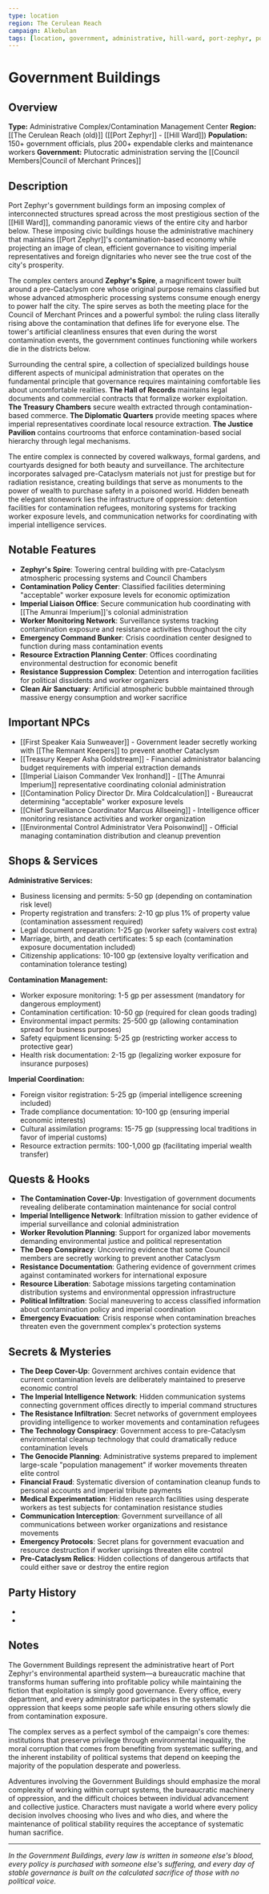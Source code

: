 ```yaml
---
type: location
region: The Cerulean Reach
campaign: Alkebulan
tags: [location, government, administrative, hill-ward, port-zephyr, political, civic]
---
```


# Government Buildings

## Overview
**Type:** Administrative Complex/Contamination Management Center
**Region:** [[The Cerulean Reach (old)]] ([[Port Zephyr]] - [[Hill Ward]])
**Population:** 150+ government officials, plus 200+ expendable clerks and maintenance workers
**Government:** Plutocratic administration serving the [[Council Members|Council of Merchant Princes]]

## Description

Port Zephyr's government buildings form an imposing complex of interconnected structures spread across the most prestigious section of the [[Hill Ward]], commanding panoramic views of the entire city and harbor below. These imposing civic buildings house the administrative machinery that maintains [[Port Zephyr]]'s contamination-based economy while projecting an image of clean, efficient governance to visiting imperial representatives and foreign dignitaries who never see the true cost of the city's prosperity.

The complex centers around **Zephyr's Spire**, a magnificent tower built around a pre-Cataclysm core whose original purpose remains classified but whose advanced atmospheric processing systems consume enough energy to power half the city. The spire serves as both the meeting place for the Council of Merchant Princes and a powerful symbol: the ruling class literally rising above the contamination that defines life for everyone else. The tower's artificial cleanliness ensures that even during the worst contamination events, the government continues functioning while workers die in the districts below.

Surrounding the central spire, a collection of specialized buildings house different aspects of municipal administration that operates on the fundamental principle that governance requires maintaining comfortable lies about uncomfortable realities. **The Hall of Records** maintains legal documents and commercial contracts that formalize worker exploitation. **The Treasury Chambers** secure wealth extracted through contamination-based commerce. **The Diplomatic Quarters** provide meeting spaces where imperial representatives coordinate local resource extraction. **The Justice Pavilion** contains courtrooms that enforce contamination-based social hierarchy through legal mechanisms.

The entire complex is connected by covered walkways, formal gardens, and courtyards designed for both beauty and surveillance. The architecture incorporates salvaged pre-Cataclysm materials not just for prestige but for radiation resistance, creating buildings that serve as monuments to the power of wealth to purchase safety in a poisoned world. Hidden beneath the elegant stonework lies the infrastructure of oppression: detention facilities for contamination refugees, monitoring systems for tracking worker exposure levels, and communication networks for coordinating with imperial intelligence services.

## Notable Features
- **Zephyr's Spire**: Towering central building with pre-Cataclysm atmospheric processing systems and Council Chambers
- **Contamination Policy Center**: Classified facilities determining "acceptable" worker exposure levels for economic optimization
- **Imperial Liaison Office**: Secure communication hub coordinating with [[The Amunrai Imperium]]'s colonial administration
- **Worker Monitoring Network**: Surveillance systems tracking contamination exposure and resistance activities throughout the city
- **Emergency Command Bunker**: Crisis coordination center designed to function during mass contamination events
- **Resource Extraction Planning Center**: Offices coordinating environmental destruction for economic benefit
- **Resistance Suppression Complex**: Detention and interrogation facilities for political dissidents and worker organizers
- **Clean Air Sanctuary**: Artificial atmospheric bubble maintained through massive energy consumption and worker sacrifice

## Important NPCs
- [[First Speaker Kaia Sunweaver]] - Government leader secretly working with [[The Remnant Keepers]] to prevent another Cataclysm
- [[Treasury Keeper Asha Goldstream]] - Financial administrator balancing budget requirements with imperial extraction demands
- [[Imperial Liaison Commander Vex Ironhand]] - [[The Amunrai Imperium]] representative coordinating colonial administration
- [[Contamination Policy Director Dr. Mira Coldcalculation]] - Bureaucrat determining "acceptable" worker exposure levels
- [[Chief Surveillance Coordinator Marcus Allseeing]] - Intelligence officer monitoring resistance activities and worker organization
- [[Environmental Control Administrator Vera Poisonwind]] - Official managing contamination distribution and cleanup prevention

## Shops & Services

**Administrative Services:**
- Business licensing and permits: 5-50 gp (depending on contamination risk level)
- Property registration and transfers: 2-10 gp plus 1% of property value (contamination assessment required)
- Legal document preparation: 1-25 gp (worker safety waivers cost extra)
- Marriage, birth, and death certificates: 5 sp each (contamination exposure documentation included)
- Citizenship applications: 10-100 gp (extensive loyalty verification and contamination tolerance testing)

**Contamination Management:**
- Worker exposure monitoring: 1-5 gp per assessment (mandatory for dangerous employment)
- Contamination certification: 10-50 gp (required for clean goods trading)
- Environmental impact permits: 25-500 gp (allowing contamination spread for business purposes)
- Safety equipment licensing: 5-25 gp (restricting worker access to protective gear)
- Health risk documentation: 2-15 gp (legalizing worker exposure for insurance purposes)

**Imperial Coordination:**
- Foreign visitor registration: 5-25 gp (imperial intelligence screening included)
- Trade compliance documentation: 10-100 gp (ensuring imperial economic interests)
- Cultural assimilation programs: 15-75 gp (suppressing local traditions in favor of imperial customs)
- Resource extraction permits: 100-1,000 gp (facilitating imperial wealth transfer)

## Quests & Hooks
- **The Contamination Cover-Up**: Investigation of government documents revealing deliberate contamination maintenance for social control
- **Imperial Intelligence Network**: Infiltration mission to gather evidence of imperial surveillance and colonial administration
- **Worker Revolution Planning**: Support for organized labor movements demanding environmental justice and political representation
- **The Deep Conspiracy**: Uncovering evidence that some Council members are secretly working to prevent another Cataclysm
- **Resistance Documentation**: Gathering evidence of government crimes against contaminated workers for international exposure
- **Resource Liberation**: Sabotage missions targeting contamination distribution systems and environmental oppression infrastructure
- **Political Infiltration**: Social maneuvering to access classified information about contamination policy and imperial coordination
- **Emergency Evacuation**: Crisis response when contamination breaches threaten even the government complex's protection systems

## Secrets & Mysteries
- **The Deep Cover-Up**: Government archives contain evidence that current contamination levels are deliberately maintained to preserve economic control
- **The Imperial Intelligence Network**: Hidden communication systems connecting government offices directly to imperial command structures
- **The Resistance Infiltration**: Secret networks of government employees providing intelligence to worker movements and contamination refugees
- **The Technology Conspiracy**: Government access to pre-Cataclysm environmental cleanup technology that could dramatically reduce contamination levels
- **The Genocide Planning**: Administrative systems prepared to implement large-scale "population management" if worker movements threaten elite control
- **Financial Fraud**: Systematic diversion of contamination cleanup funds to personal accounts and imperial tribute payments
- **Medical Experimentation**: Hidden research facilities using desperate workers as test subjects for contamination resistance studies
- **Communication Interception**: Government surveillance of all communications between worker organizations and resistance movements
- **Emergency Protocols**: Secret plans for government evacuation and resource destruction if worker uprisings threaten elite control
- **Pre-Cataclysm Relics**: Hidden collections of dangerous artifacts that could either save or destroy the entire region

## Party History
- 
- 

## Notes

The Government Buildings represent the administrative heart of Port Zephyr's environmental apartheid system—a bureaucratic machine that transforms human suffering into profitable policy while maintaining the fiction that exploitation is simply good governance. Every office, every department, and every administrator participates in the systematic oppression that keeps some people safe while ensuring others slowly die from contamination exposure.

The complex serves as a perfect symbol of the campaign's core themes: institutions that preserve privilege through environmental inequality, the moral corruption that comes from benefiting from systematic suffering, and the inherent instability of political systems that depend on keeping the majority of the population desperate and powerless.

Adventures involving the Government Buildings should emphasize the moral complexity of working within corrupt systems, the bureaucratic machinery of oppression, and the difficult choices between individual advancement and collective justice. Characters must navigate a world where every policy decision involves choosing who lives and who dies, and where the maintenance of political stability requires the acceptance of systematic human sacrifice.

---

*In the Government Buildings, every law is written in someone else's blood, every policy is purchased with someone else's suffering, and every day of stable governance is built on the calculated sacrifice of those with no political voice.*
